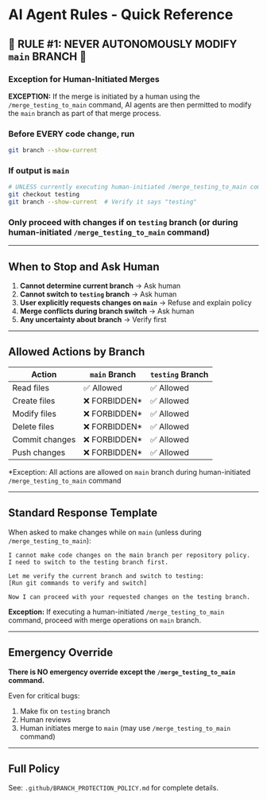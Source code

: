 # AI Agent Rules - Quick Reference

## 🚨 RULE #1: NEVER AUTONOMOUSLY MODIFY `main` BRANCH 🚨

### Exception for Human-Initiated Merges

**EXCEPTION:** If the merge is initiated by a human using the `/merge_testing_to_main` command, AI agents are then permitted to modify the `main` branch as part of that merge process.

### Before EVERY code change, run

```bash
git branch --show-current
```

### If output is `main`

```bash
# UNLESS currently executing human-initiated /merge_testing_to_main command
git checkout testing
git branch --show-current  # Verify it says "testing"
```

### Only proceed with changes if on `testing` branch (or during human-initiated `/merge_testing_to_main` command)

---

## When to Stop and Ask Human

1. **Cannot determine current branch** → Ask human
2. **Cannot switch to `testing` branch** → Ask human
3. **User explicitly requests changes on `main`** → Refuse and explain policy
4. **Merge conflicts during branch switch** → Ask human
5. **Any uncertainty about branch** → Verify first

---

## Allowed Actions by Branch

| Action | `main` Branch | `testing` Branch |
|--------|---------------|------------------|
| Read files | ✅ Allowed | ✅ Allowed |
| Create files | ❌ FORBIDDEN* | ✅ Allowed |
| Modify files | ❌ FORBIDDEN* | ✅ Allowed |
| Delete files | ❌ FORBIDDEN* | ✅ Allowed |
| Commit changes | ❌ FORBIDDEN* | ✅ Allowed |
| Push changes | ❌ FORBIDDEN* | ✅ Allowed |

*Exception: All actions are allowed on `main` branch during human-initiated `/merge_testing_to_main` command

---

## Standard Response Template

When asked to make changes while on `main` (unless during `/merge_testing_to_main`):

```
I cannot make code changes on the main branch per repository policy.
I need to switch to the testing branch first.

Let me verify the current branch and switch to testing:
[Run git commands to verify and switch]

Now I can proceed with your requested changes on the testing branch.
```

**Exception:** If executing a human-initiated `/merge_testing_to_main` command, proceed with merge operations on `main` branch.

---

## Emergency Override

**There is NO emergency override except the `/merge_testing_to_main` command.**

Even for critical bugs:

1. Make fix on `testing` branch
2. Human reviews
3. Human initiates merge to `main` (may use `/merge_testing_to_main` command)

---

## Full Policy

See: `.github/BRANCH_PROTECTION_POLICY.md` for complete details.
